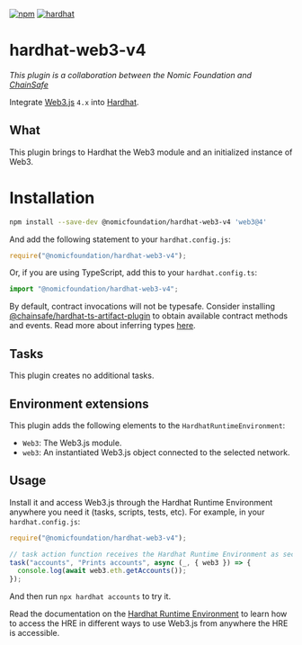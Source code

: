 [![npm](https://img.shields.io/npm/v/@nomicfoundation/hardhat-web3-v4.svg)](https://www.npmjs.com/package/@nomicfoundation/hardhat-web3-v4) [![hardhat](https://hardhat.org/buidler-plugin-badge.svg?1)](https://hardhat.org)

# hardhat-web3-v4

_This plugin is a collaboration between the Nomic Foundation and [ChainSafe](https://chainsafe.io/)_

Integrate [Web3.js](https://github.com/ethereum/web3.js) `4.x` into [Hardhat](https://hardhat.org).

## What

This plugin brings to Hardhat the Web3 module and an initialized instance of Web3.

# Installation

```bash
npm install --save-dev @nomicfoundation/hardhat-web3-v4 'web3@4'
```

And add the following statement to your `hardhat.config.js`:

```js
require("@nomicfoundation/hardhat-web3-v4");
```

Or, if you are using TypeScript, add this to your `hardhat.config.ts`:

```js
import "@nomicfoundation/hardhat-web3-v4";
```

By default, contract invocations will not be typesafe. Consider installing [@chainsafe/hardhat-ts-artifact-plugin](https://www.npmjs.com/package/@chainsafe/hardhat-ts-artifact-plugin) to obtain available contract methods and events. Read more about inferring types [here](https://docs.web3js.org/guides/smart_contracts/infer_contract_types/).

## Tasks

This plugin creates no additional tasks.

## Environment extensions

This plugin adds the following elements to the `HardhatRuntimeEnvironment`:

- `Web3`: The Web3.js module.
- `web3`: An instantiated Web3.js object connected to the selected network.

## Usage

Install it and access Web3.js through the Hardhat Runtime Environment anywhere you need it (tasks, scripts, tests, etc). For example, in your `hardhat.config.js`:

```js
require("@nomicfoundation/hardhat-web3-v4");

// task action function receives the Hardhat Runtime Environment as second argument
task("accounts", "Prints accounts", async (_, { web3 }) => {
  console.log(await web3.eth.getAccounts());
});
```

And then run `npx hardhat accounts` to try it.

Read the documentation on the [Hardhat Runtime Environment](https://hardhat.org/hardhat-runner/docs/advanced/hardhat-runtime-environment) to learn how to access the HRE in different ways to use Web3.js from anywhere the HRE is accessible.
